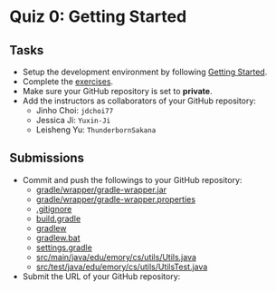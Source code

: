 # Quiz 0: Getting Started

## Tasks

* Setup the development environment by following [Getting Started](https://emory.gitbook.io/dsa-java/getting-started/).
* Complete the [exercises](https://emory.gitbook.io/dsa-java/getting-started/exercises).
* Make sure your GitHub repository is set to **private**.
* Add the instructors as collaborators of your GitHub repository:
  * Jinho Choi: `jdchoi77`
  * Jessica Ji: `Yuxin-Ji`
  * Leisheng Yu: `ThunderbornSakana`

## Submissions

* Commit and push the followings to your GitHub repository:
  * [gradle/wrapper/gradle-wrapper.jar](https://github.com/emory-courses/dsa-java/blob/master/gradle/wrapper/gradle-wrapper.jar)
  * [gradle/wrapper/gradle-wrapper.properties](https://github.com/emory-courses/dsa-java/blob/master/gradle/wrapper/gradle-wrapper.properties)
  * [.gitignore](https://github.com/emory-courses/dsa-java/blob/master/.gitignore)
  * [build.gradle](https://github.com/emory-courses/dsa-java/blob/master/build.gradle)
  * [gradlew](https://github.com/emory-courses/dsa-java/blob/master/gradlew)
  * [gradlew.bat](https://github.com/emory-courses/dsa-java/blob/master/gradlew.bat)
  * [settings.gradle](https://github.com/emory-courses/dsa-java/blob/master/settings.gradle)
  * [src/main/java/edu/emory/cs/utils/Utils.java](https://github.com/emory-courses/dsa-java/blob/master/src/main/java/edu/emory/cs/utils/Utils.java)
  * [src/test/java/edu/emory/cs/utils/UtilsTest.java](https://github.com/emory-courses/dsa-java/blob/master/src/test/java/edu/emory/cs/utils/UtilsTest.java)
* Submit the URL of your GitHub repository: 